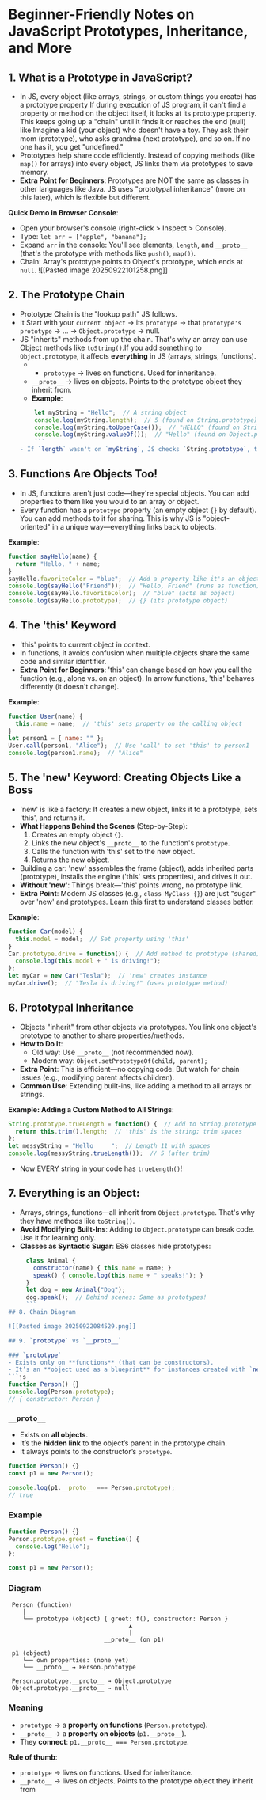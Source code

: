 # Beginner-Friendly Notes on JavaScript Prototypes, Inheritance, and More

## 1. What is a Prototype in JavaScript?
   - In JS, every object (like arrays, strings, or custom things you create) has a prototype property  If during execution of JS program, it can't find a property or method on the object itself, it looks at its prototype property. This keeps going up a "chain" until it finds it or reaches the end (null) like Imagine a kid (your object) who doesn't have a toy. They ask their mom (prototype), who asks grandma (next prototype), and so on. If no one has it, you get "undefined."
   - Prototypes help share code efficiently. Instead of copying methods (like `map()` for arrays) into every object, JS links them via prototypes to save memory.
   - **Extra Point for Beginners**: Prototypes are NOT the same as classes in other languages like Java. JS uses "prototypal inheritance" (more on this later), which is flexible but different.

   **Quick Demo in Browser Console**:
   - Open your browser's console (right-click > Inspect > Console).
   - Type: `let arr = ["apple", "banana"];`
   - Expand `arr` in the console: You'll see elements, `length`, and `__proto__` (that's the prototype with methods like `push()`, `map()`).
   - Chain: Array's prototype points to Object's prototype, which ends at `null`.
	   ![[Pasted image 20250922101258.png]]

## 2. The Prototype Chain
- Prototype Chain is the "lookup path" JS follows. 
- It Start with your `current object` → its `prototype` → that `prototype's prototype` → ... → `Object.prototype` → null.
- JS "inherits" methods from up the chain. That's why an array can use Object methods like `toString()`.If you add something to `Object.prototype`, it affects **everything** in JS (arrays, strings, functions).
   - - `prototype` → lives on functions. Used for inheritance.
   - `__proto__` → lives on objects. Points to the prototype object they inherit from.
   - **Example**:
   ```javascript
	   let myString = "Hello";  // A string object
	   console.log(myString.length);  // 5 (found on String.prototype)
	   console.log(myString.toUpperCase());  // "HELLO" (found on String.prototype)
	   console.log(myString.valueOf());  // "Hello" (found on Object.prototype)
	   ```
   - If `length` wasn't on `myString`, JS checks `String.prototype`, then `Object.prototype.`
## 3. Functions Are Objects Too!
   - In JS, functions aren't just code—they're special objects. You can add properties to them like you would to an array or object.
   - Every function has a `prototype` property (an empty object `{}` by default). You can add methods to it for sharing. This is why JS is "object-oriented" in a unique way—everything links back to objects.

   **Example**:
   ```javascript
   function sayHello(name) {
     return "Hello, " + name;
   }
   sayHello.favoriteColor = "blue";  // Add a property like it's an object
   console.log(sayHello("Friend"));  // "Hello, Friend" (runs as function)
   console.log(sayHello.favoriteColor);  // "blue" (acts as object)
   console.log(sayHello.prototype);  // {} (its prototype object)
   ```

## 4. The 'this' Keyword
   - 'this' points to current object in context.
   - In functions, it avoids confusion when multiple objects share the same code and similar identifier.
   - **Extra Point for Beginners**: 'this' can change based on how you call the function (e.g., alone vs. on an object). In arrow functions, 'this' behaves differently (it doesn't change).

   **Example**:
   ```javascript
   function User(name) {
     this.name = name;  // 'this' sets property on the calling object
   }
   let person1 = { name: "" };
   User.call(person1, "Alice");  // Use 'call' to set 'this' to person1
   console.log(person1.name);  // "Alice"
   ```

## 5. The 'new' Keyword: Creating Objects Like a Boss
   -  'new' is like a factory: It creates a new object, links it to a prototype, sets 'this', and returns it.
   - **What Happens Behind the Scenes** (Step-by-Step):
     1. Creates an empty object `{}`.
     2. Links the new object's `__proto__` to the function's `prototype`.
     3. Calls the function with 'this' set to the new object.
     4. Returns the new object.
   - Building a car: 'new' assembles the frame (object), adds inherited parts (prototype), installs the engine ('this' sets properties), and drives it out.
   - **Without 'new'**: Things break—'this' points wrong, no prototype link.
   - **Extra Point**: Modern JS classes (e.g., `class MyClass {}`) are just "sugar" over 'new' and prototypes. Learn this first to understand classes better.

   **Example**:
   ```javascript
   function Car(model) {
     this.model = model;  // Set property using 'this'
   }
   Car.prototype.drive = function() {  // Add method to prototype (shared)
     console.log(this.model + " is driving!");
   };
   let myCar = new Car("Tesla");  // 'new' creates instance
   myCar.drive();  // "Tesla is driving!" (uses prototype method)
   ```

## 6. Prototypal Inheritance
   -  Objects "inherit" from other objects via prototypes. You link one object's prototype to another to share properties/methods.
   - **How to Do It**:
     - Old way: Use `__proto__` (not recommended now).
     - Modern way: `Object.setPrototypeOf(child, parent);`
   - **Extra Point**: This is efficient—no copying code. But watch for chain issues (e.g., modifying parent affects children).
   - **Common Use**: Extending built-ins, like adding a method to all arrays or strings.

   **Example: Adding a Custom Method to All Strings**:
   ```javascript
   String.prototype.trueLength = function() {  // Add to String.prototype
     return this.trim().length;  // 'this' is the string; trim spaces
   };
   let messyString = "Hello     ";  // Length 11 with spaces
   console.log(messyString.trueLength());  // 5 (after trim)
   ```
   - Now EVERY string in your code has `trueLength()`!

## 7. Everything is an Object:
   -  Arrays, strings, functions—all inherit from `Object.prototype`. That's why they have methods like `toString()`.
   - **Avoid Modifying Built-Ins**: Adding to `Object.prototype` can break code. Use it for learning only.
   - **Classes as Syntactic Sugar**: ES6 classes hide prototypes:
```javascript
     class Animal {
       constructor(name) { this.name = name; }
       speak() { console.log(this.name + " speaks!"); }
     }
     let dog = new Animal("Dog");
     dog.speak();  // Behind scenes: Same as prototypes!
     ```
## 8. Chain Diagram

![[Pasted image 20250922084529.png]]

## 9. `prototype` vs `__proto__`

### `prototype`
- Exists only on **functions** (that can be constructors).
- It’s an **object used as a blueprint** for instances created with `new`.
```js
function Person() {}
console.log(Person.prototype); 
// { constructor: Person }
```
### `__proto__`
- Exists on **all objects**.
- It’s the **hidden link** to the object’s parent in the prototype chain.
- It always points to the constructor’s `prototype`.
```js
function Person() {}
const p1 = new Person();

console.log(p1.__proto__ === Person.prototype); 
// true
```
### Example
```js
function Person() {}
Person.prototype.greet = function() {
  console.log("Hello");
};

const p1 = new Person();
```
### Diagram
```
 Person (function)
    |
    └── prototype (object) { greet: f(), constructor: Person }
                                  ▲
                                  |
                           __proto__ (on p1)

 p1 (object)
    └── own properties: (none yet)
    └── __proto__ → Person.prototype

 Person.prototype.__proto__ → Object.prototype
 Object.prototype.__proto__ → null
```
### Meaning
- `prototype` → a **property on functions** (`Person.prototype`).
- `__proto__` → a **property on objects** (`p1.__proto__`). 
- They **connect**: `p1.__proto__ === Person.prototype`.


**Rule of thumb**:
- `prototype` → lives on functions. Used for inheritance.
- `__proto__` → lives on objects. Points to the prototype object they inherit from
